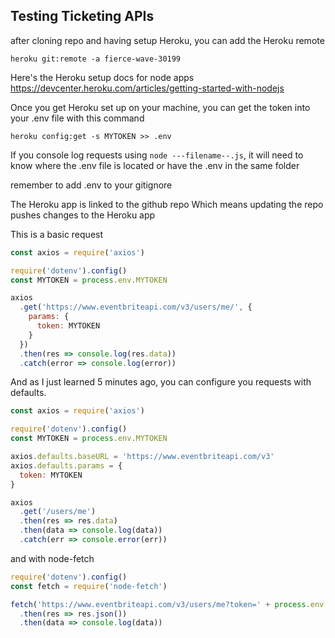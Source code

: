## Testing Ticketing APIs

after cloning repo and having setup Heroku, you can add the Heroku remote
```
heroku git:remote -a fierce-wave-30199
```

Here's the Heroku setup docs for node apps
https://devcenter.heroku.com/articles/getting-started-with-nodejs

Once you get Heroku set up on your machine, you can get the token into your .env file with this command
```
heroku config:get -s MYTOKEN >> .env
```
If you console log requests using  ```node ---filename--.js```, 
it will need to know where the .env file is located or have the .env in the same folder

remember to add .env to your gitignore

The Heroku app is linked to the github repo
Which means updating the repo pushes changes to the Heroku app


This is a basic request

```javascript
const axios = require('axios')

require('dotenv').config()
const MYTOKEN = process.env.MYTOKEN

axios
  .get('https://www.eventbriteapi.com/v3/users/me/', {
    params: {
      token: MYTOKEN
    }
  })
  .then(res => console.log(res.data))
  .catch(error => console.log(error))
```

And as I just learned 5 minutes ago, you can configure you requests with defaults.
```javascript
const axios = require('axios')

require('dotenv').config()
const MYTOKEN = process.env.MYTOKEN

axios.defaults.baseURL = 'https://www.eventbriteapi.com/v3'
axios.defaults.params = {
  token: MYTOKEN
}

axios
  .get('/users/me')
  .then(res => res.data)
  .then(data => console.log(data))
  .catch(err => console.error(err))
```

and with node-fetch
```javascript
require('dotenv').config()
const fetch = require('node-fetch')

fetch('https://www.eventbriteapi.com/v3/users/me?token=' + process.env.MYTOKEN)
  .then(res => res.json())
  .then(data => console.log(data))

```
